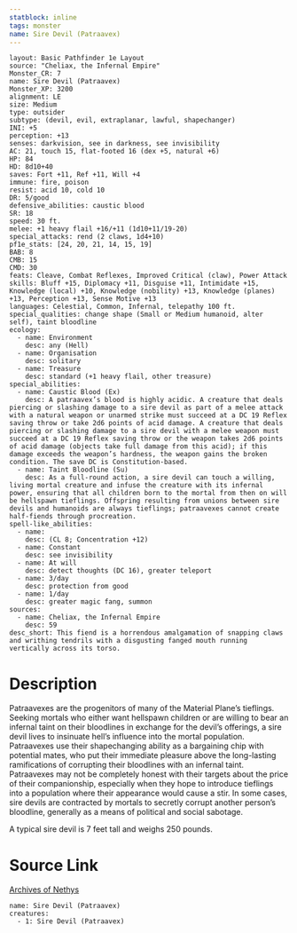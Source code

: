 ```yaml
---
statblock: inline
tags: monster
name: Sire Devil (Patraavex)
---
```

```statblock
layout: Basic Pathfinder 1e Layout
source: "Cheliax, the Infernal Empire"
Monster_CR: 7
name: Sire Devil (Patraavex)
Monster_XP: 3200
alignment: LE
size: Medium
type: outsider
subtype: (devil, evil, extraplanar, lawful, shapechanger)
INI: +5
perception: +13
senses: darkvision, see in darkness, see invisibility
AC: 21, touch 15, flat-footed 16 (dex +5, natural +6)
HP: 84
HD: 8d10+40
saves: Fort +11, Ref +11, Will +4
immune: fire, poison
resist: acid 10, cold 10
DR: 5/good
defensive_abilities: caustic blood
SR: 18
speed: 30 ft.
melee: +1 heavy flail +16/+11 (1d10+11/19-20)
special_attacks: rend (2 claws, 1d4+10)
pf1e_stats: [24, 20, 21, 14, 15, 19]
BAB: 8
CMB: 15
CMD: 30
feats: Cleave, Combat Reflexes, Improved Critical (claw), Power Attack
skills: Bluff +15, Diplomacy +11, Disguise +11, Intimidate +15, Knowledge (local) +10, Knowledge (nobility) +13, Knowledge (planes) +13, Perception +13, Sense Motive +13
languages: Celestial, Common, Infernal, telepathy 100 ft.
special_qualities: change shape (Small or Medium humanoid, alter self), taint bloodline
ecology:
  - name: Environment
    desc: any (Hell)
  - name: Organisation
    desc: solitary
  - name: Treasure
    desc: standard (+1 heavy flail, other treasure)
special_abilities:
  - name: Caustic Blood (Ex)
    desc: A patraavex’s blood is highly acidic. A creature that deals piercing or slashing damage to a sire devil as part of a melee attack with a natural weapon or unarmed strike must succeed at a DC 19 Reflex saving throw or take 2d6 points of acid damage. A creature that deals piercing or slashing damage to a sire devil with a melee weapon must succeed at a DC 19 Reflex saving throw or the weapon takes 2d6 points of acid damage (objects take full damage from this acid); if this damage exceeds the weapon’s hardness, the weapon gains the broken condition. The save DC is Constitution-based.
  - name: Taint Bloodline (Su)
    desc: As a full-round action, a sire devil can touch a willing, living mortal creature and infuse the creature with its infernal power, ensuring that all children born to the mortal from then on will be hellspawn tieflings. Offspring resulting from unions between sire devils and humanoids are always tieflings; patraavexes cannot create half-fiends through procreation.
spell-like_abilities:
  - name:
    desc: (CL 8; Concentration +12)
  - name: Constant
    desc: see invisibility
  - name: At will
    desc: detect thoughts (DC 16), greater teleport
  - name: 3/day
    desc: protection from good
  - name: 1/day
    desc: greater magic fang, summon
sources:
  - name: Cheliax, the Infernal Empire
    desc: 59
desc_short: This fiend is a horrendous amalgamation of snapping claws and writhing tendrils with a disgusting fanged mouth running vertically across its torso.
```
# Description
Patraavexes are the progenitors of many of the Material Plane’s tieflings. Seeking mortals who either want hellspawn children or are willing to bear an infernal taint on their bloodlines in exchange for the devil’s offerings, a sire devil lives to insinuate hell’s influence into the mortal population. Patraavexes use their shapechanging ability as a bargaining chip with potential mates, who put their immediate pleasure above the long-lasting ramifications of corrupting their bloodlines with an infernal taint. Patraavexes may not be completely honest with their targets about the price of their companionship, especially when they hope to introduce tieflings into a population where their appearance would cause a stir. In some cases, sire devils are contracted by mortals to secretly corrupt another person’s bloodline, generally as a means of political and social sabotage.

A typical sire devil is 7 feet tall and weighs 250 pounds.
# Source Link
[Archives of Nethys](https://aonprd.com/MonsterDisplay.aspx?ItemName=Sire%20Devil%20(Patraavex))
```encounter-table
name: Sire Devil (Patraavex)
creatures:
  - 1: Sire Devil (Patraavex)
```

